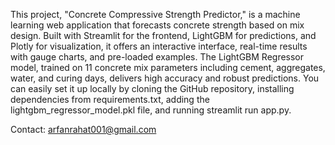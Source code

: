 This project, "Concrete Compressive Strength Predictor," is a machine learning web application that forecasts concrete strength based on mix design. Built with Streamlit for the frontend, LightGBM for predictions, and Plotly for visualization, it offers an interactive interface, real-time results with gauge charts, and pre-loaded examples. The LightGBM Regressor model, trained on 11 concrete mix parameters including cement, aggregates, water, and curing days, delivers high accuracy and robust predictions. You can easily set it up locally by cloning the GitHub repository, installing dependencies from requirements.txt, adding the lightgbm\_regressor\_model.pkl file, and running streamlit run app.py.



Contact: arfanrahat001@gmail.com

